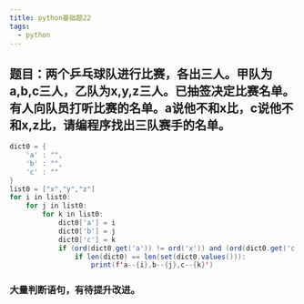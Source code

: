 ```yaml
---
title: python基础题22
tags:
  - python
---
```

## 题目：两个乒乓球队进行比赛，各出三人。甲队为a,b,c三人，乙队为x,y,z三人。已抽签决定比赛名单。有人向队员打听比赛的名单。a说他不和x比，c说他不和x,z比，请编程序找出三队赛手的名单。
```java
dict0 = {
    'a' : "",
    'b' : "",
    'c' : ""
}
list0 = ["x","y","z"]
for i in list0:
    for j in list0:
        for k in list0:
            dict0['a'] = i
            dict0['b'] = j
            dict0['c'] = k
            if (ord(dict0.get('a')) != ord('x')) and (ord(dict0.get('c')) != ord('x')) and (ord(dict0.get('c')) != ord('z')):
                if len(dict0) == len(set(dict0.values())):
                    print(f'a--{i},b--{j},c--{k}')
```
### 大量判断语句，有待提升改进。
